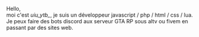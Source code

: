 Hello,<br>
moi c'est <i>uiu_ytb_</i>, je suis un développeur javascript / php / html / css / lua. Je peux faire des bots discord aux serveur GTA RP sous altv ou fivem en passant par des sites web.
